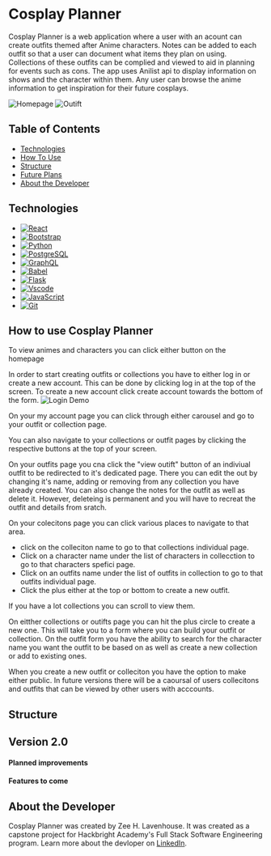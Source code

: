 # Cosplay Planner

Cosplay Planner is a web application where a user with an acount can create outfits themed after Anime characters. Notes can be added to each outfit so that a user can document what items they plan on using. Collections of these outfits can be complied and viewed to aid in planning for events such as cons. The app uses Anilist api to display information on shows and the character within them. Any user can browse the anime information to get inspiration for their future cosplays.

![Homepage](Home-page-img)
![Outift](outfit-page-img)

## Table of Contents
- [Technologies](#Technologies)
- [How To Use](#HowTo)
- [Structure](#Structure)
- [Future Plans](#version2.0)
- [About the Developer](#Developer)

## <a name="Technologies"/>Technologies

* [![React][React.js]][React-url]
* [![Bootstrap][Bootstrap.com]][Bootstrap-url]
* [![Python][Python.org]][Python-url]
* [![PostgreSQL][Postgresql.org]][Postgresql-url]
* [![GraphQL][Graphql.org]][Graphql-url]
* [![Babel][Babeljs.io]][Babeljs-url]
* [![Flask][Flask.org]][Flask-url]
* [![Vscode][Vscode.com]][Vscode-url]
* [![JavaScript][Javascript.com]][Javascript-url]
* [![Git][Git.com]][Git-url]


## <a name="HowTo"/>How to use Cosplay Planner

To view animes and characters you can click either button on the homepage

In order to start creating outfits or collections you have to either log in or create a new account.
This can be done by clicking log in at the top of the screen.
To create a new account click create account towards the bottom of the form.
![Login Demo](Log-in-demo-gif)

On your my account page you can click through either carousel and go to your outfit or collection page.

You can also navigate to your collections or outfit pages by clicking the respective buttons at the top of your screen.

On your outfits page you cna click the "view outift" button of an indiviual outfit to be redirected to it's dedicated page.
There you can edit the out by changing it's name, adding or removing from any collection you have already created. You can also change the notes for the outfit as well as delete it. However, deleteing is permanent and you will have to recreat the outfit and details from sratch.

On your colecitons page you can click various places to navigate to that area.
* click on the colleciton name to go to that collections individual page.
* Click on a character name under the list of characters in collecction to go to that characters spefici page.
* Click on an outfits name under the list of outfits in collection to go to that outfits individual page.
* Click the plus either at the top or bottom to create a new outfit.

If you have a lot collections you can scroll to view them.

On eitther collections or outifts page you can hit the plus circle to create a new one. This will take you to a form where you can build your outfit or collection. On the outfit form you have the ability to search for the character name you want the outfit to be based on as well as create a new collection or add to existing ones.

When you create a new outfit or colleciton you have the option to make either public. In future versions there will be a caoursal of users collecitons and outfits that can be viewed by other users with acccounts.



## <a name="Structure"/>Structure

## <a name="version2.0"/>Version 2.0
#### Planned improvements
#### Features to come

## <a name="Developer"/>About the Developer
Cosplay Planner was created by Zee H. Lavenhouse. It was created as a capstone project for Hackbright Academy's Full Stack Software Engineering program.
Learn more about the devloper on [LinkedIn](https://www.linkedin.com/in/zeehlavenhouse/).

<!-- MARKDOWN LINKS & IMAGES -->
[Git.com]: https://img.shields.io/badge/GIT-E44C30?style=for-the-badge&logo=git&logoColor=white
[Git-url]: https://git-scm.com/
[Javascript.com]: https://img.shields.io/badge/JavaScript-323330?style=for-the-badge&logo=javascript&logoColor=F7DF1E
[Javascript-url]: https://www.javascript.com/
[Vscode.com]: https://img.shields.io/badge/VSCode-0078D4?style=for-the-badge&logo=visual%20studio%20code&logoColor=white
[Vscode-url]: https://code.visualstudio.com/
[Flask.org]: 	https://img.shields.io/badge/Flask-000000?style=for-the-badge&logo=flask&logoColor=white
[Flask-url]: https://flask.palletsprojects.com/en/2.3.x/
[Babeljs.io]: https://img.shields.io/badge/Babel-F9DC3E?style=for-the-badge&logo=babel&logoColor=white
[Babeljs-url]: https://babeljs.io/
[Graphql.org]: https://img.shields.io/badge/GraphQl-E10098?style=for-the-badge&logo=graphql&logoColor=white
[Graphql-url]: https://graphql.org/
[Postgresql.org]: https://img.shields.io/badge/PostgreSQL-316192?style=for-the-badge&logo=postgresql&logoColor=white
[Postgresql-url]: https://www.postgresql.org/
[Python.org]: https://img.shields.io/badge/Python-FFD43B?style=for-the-badge&logo=python&logoColor=blue
[Python-url]: https://www.python.org/
[React.js]: https://img.shields.io/badge/React-20232A?style=for-the-badge&logo=react&logoColor=61DAFB
[React-url]: https://reactjs.org/
[Bootstrap.com]: https://img.shields.io/badge/Bootstrap-563D7C?style=for-the-badge&logo=bootstrap&logoColor=white
[Bootstrap-url]: https://getbootstrap.com
